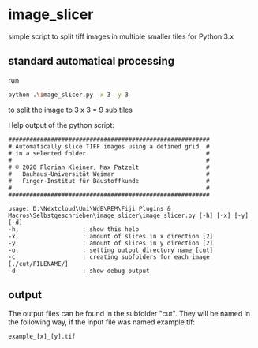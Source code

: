 # image_slicer
simple script to split tiff images in multiple smaller tiles for Python 3.x

## standard automatical processing

run 
```bash
python .\image_slicer.py -x 3 -y 3
```
to split the image to 3 x 3 = 9 sub tiles

Help output of the python script:

```
#########################################################
# Automatically slice TIFF images using a defined grid  #
# in a selected folder.                                 #
#                                                       #
# © 2020 Florian Kleiner, Max Patzelt                   #
#   Bauhaus-Universität Weimar                          #
#   Finger-Institut für Baustoffkunde                   #
#                                                       #
#########################################################

usage: D:\Nextcloud\Uni\WdB\REM\Fiji Plugins & Macros\Selbstgeschrieben\image_slicer\image_slicer.py [-h] [-x] [-y] [-d]
-h,                  : show this help
-x,                  : amount of slices in x direction [2]
-y,                  : amount of slices in y direction [2]
-o,                  : setting output directory name [cut]
-c                   : creating subfolders for each image [./cut/FILENAME/]
-d                   : show debug output
```

## output

The output files can be found in the subfolder "cut". They will be named in the following way, if the input file was named example.tif:

```
example_[x]_[y].tif
```
